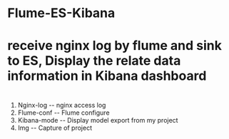 # Flume-ES-Kibana
# receive nginx log by flume and sink to ES, Display the relate data information in Kibana dashboard
#
1. Nginx-log	--	nginx access log
2. Flume-conf	--	Flume configure 
3. Kibana-mode	--	Display model export from my project
4. Img			--	Capture of project

